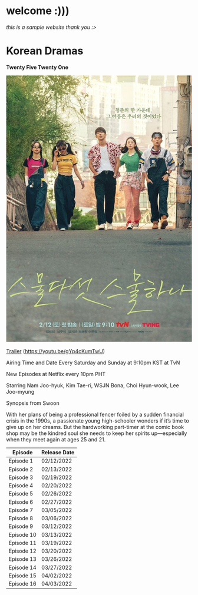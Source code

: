 # welcome :)))

*this is a sample website thank you :>* 


# Korean Dramas 






**Twenty Five Twenty One**


![alt text](1efa6220bcf7e911cffe1dff06d3ade7.jpg)





[Trailer](https://youtu.be/gYp4cKumTwU) (https://youtu.be/gYp4cKumTwU)





Airing Time and Date 
Every Saturday and Sunday at 9:10pm KST at TvN  

New Episodes at Netflix every 10pm PHT 

Starring Nam Joo-hyuk, Kim Tae-ri, WSJN Bona, Choi Hyun-wook, Lee Joo-myung

Synopsis from Swoon 

With her plans of being a professional fencer foiled by a sudden financial crisis in the 1990s, a passionate young high-schooler wonders if it’s time to give up on her dreams. But the hardworking part-timer at the comic book shop may be the kindred soul she needs to keep her spirits up—especially when they meet again at ages 25 and 21. 


| Episode | Release Date |
| ----------- | ----------- |
| Episode 1 | 02/12/2022 |
| Episode 2 | 02/13/2022 |
| Episode 3 | 02/19/2022 |
| Episode 4 | 02/20/2022 |
| Episode 5 | 02/26/2022 | 
| Episode 6 | 02/27/2022 |
| Episode 7 | 03/05/2022 |
| Episode 8 | 03/06/2022 |
| Episode 9 | 03/12/2022 |
| Episode 10 | 03/13/2022 |
| Episode 11 | 03/19/2022 |
| Episode 12 | 03/20/2022 |
| Episode 13 | 03/26/2022 |
| Episode 14 | 03/27/2022 |
| Episode 15 | 04/02/2022 |
| Episode 16 | 04/03/2022 |


